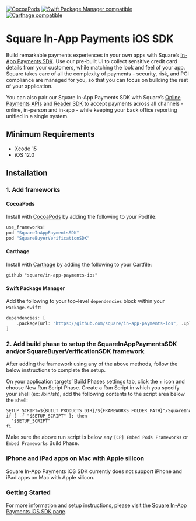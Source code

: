 [![CocoaPods](https://img.shields.io/cocoapods/v/SquareInAppPaymentsSDK)](https://github.com/CocoaPods/CocoaPods)
[![Swift Package Manager compatible](https://img.shields.io/badge/Swift%20Package%20Manager-compatible-4BC51D.svg?style=flat)](https://github.com/apple/swift-package-manager)
[![Carthage compatible](https://img.shields.io/badge/Carthage-compatible-4BC51D.svg?style=flat)](https://github.com/Carthage/Carthage)

# Square In-App Payments iOS SDK

Build remarkable payments experiences in your own apps with Square’s [In-App Payments SDK](https://developer.squareup.com/docs/in-app-payments-sdk/what-it-does). Use our pre-built UI to collect sensitive credit card details from your customers, while matching the look and feel of your app. Square takes care of all the complexity of payments - security, risk, and PCI compliance are managed for you, so that you can focus on building the rest of your application.

You can also pair our Square In-App Payments SDK with Square’s [Online Payments APIs](https://squareup.com/developers/online-payment-apis) and [Reader SDK](https://squareup.com/developers/reader-sdk) to accept payments across all channels - online, in-person and in-app - while keeping your back office reporting unified in a single system.

## Minimum Requirements
- Xcode 15 
- iOS 12.0

## Installation

### 1. Add frameworks

#### CocoaPods

Install with [CocoaPods](http://cocoapods.org/) by adding the following to your Podfile:

```ruby
use_frameworks!
pod "SquareInAppPaymentsSDK"
pod "SquareBuyerVerificationSDK"
```

#### Carthage

Install with [Carthage](https://github.com/Carthage/Carthage) by adding the following to your Cartfile:

```
github "square/in-app-payments-ios"
```

#### Swift Package Manager

Add the following to your top-level `dependencies` block within your `Package.swift`:

```swift
dependencies: [
    .package(url: "https://github.com/square/in-app-payments-ios", .upToNextMajor(from: "1.6.3")),
]
```

### 2. Add build phase to setup the SquareInAppPaymentsSDK and/or SquareBuyerVerificationSDK framework ###
After adding the framework using any of the above methods, follow the below instructions to complete the setup. 

On your application targets’ Build Phases settings tab, click the + icon and choose New Run Script Phase. Create a Run Script in which you specify your shell (ex: /bin/sh), add the following contents to the script area below the shell:

```
SETUP_SCRIPT=${BUILT_PRODUCTS_DIR}/${FRAMEWORKS_FOLDER_PATH}"/SquareInAppPaymentsSDK.framework/setup"
if [ -f "$SETUP_SCRIPT" ]; then
  "$SETUP_SCRIPT"
fi
```

Make sure the above run script is below any `[CP] Embed Pods Frameworks` or `Embed Frameworks` Build Phase.


### iPhone and iPad apps on Mac with Apple silicon

Square In-App Payments iOS SDK currently does not support iPhone and iPad apps on Mac with Apple silicon.

### Getting Started

For more information and setup instructions, please visit the [Square In-App Payments iOS SDK page](https://developer.squareup.com/docs/in-app-payments-sdk/build-on-ios).
